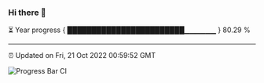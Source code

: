 ### Hi there 👋

⏳ Year progress { ████████████████████████▁▁▁▁▁▁ } 80.29 %

---

⏰ Updated on Fri, 21 Oct 2022 00:59:52 GMT

![Progress Bar CI](https://github.com/Shyam-Makwana/GitHub-Actions-Demo/workflows/Progress%20Bar%20CI/badge.svg)
